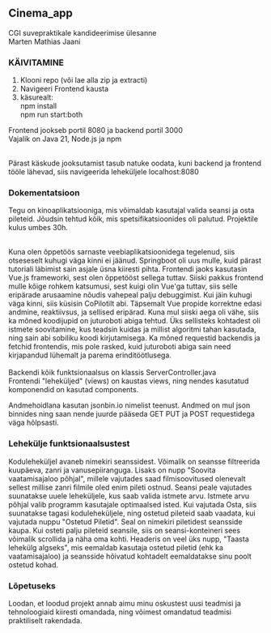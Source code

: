 ## Cinema_app
CGI suvepraktikale kandideerimise ülesanne <br>
Marten Mathias Jaani

### KÄIVITAMINE

1. Klooni repo (või lae alla zip ja extracti)
2. Navigeeri Frontend kausta
3. käsurealt: <br>
  npm install <br>
  npm run start:both <br>

Frontend jookseb portil 8080 ja backend portil 3000 <br>
Vajalik on Java 21, Node.js ja npm <br> <br>

Pärast käskude jooksutamist tasub natuke oodata, kuni backend ja frontend tööle lähevad, siis navigeerida leheküljele localhost:8080

### Dokementatsioon

Tegu on kinoaplikatsiooniga, mis võimaldab kasutajal valida seansi ja osta pileteid. Jõudsin tehtud kõik, mis spetsifikatsioonides oli palutud. Projektile kulus umbes 30h.<br><br>

Kuna olen õppetöös sarnaste veebiaplikatsioonidega tegelenud, siis otseseselt kuhugi väga kinni ei jäänud. Springboot oli uus mulle, kuid pärast tutoriali läbimist sain asjale üsna kiiresti pihta. Frontendi jaoks kasutasin Vue.js frameworki, sest olen õppetööst sellega tuttav. Siiski pakkus frontend mulle kõige rohkem katsumusi, sest kuigi olin Vue'ga tuttav, siis selle eripärade arusaamine nõudis vahepeal palju debuggimist. Kui jäin kuhugi väga kinni, siis küsisin CoPilotilt abi. Täpsemalt Vue propide korrektne edasi andmine, reaktiivsus, ja sellised eripärad. Kuna mul siiski aega oli vähe, siis ka mõned koodijupid on juturoboti abiga tehtud. Üks sellisteks kohtadest oli istmete soovitamine, kus teadsin kuidas ja millist algoritmi tahan kasutada, ning sain abi sobiliku koodi kirjutamisega. Ka mõned requestid backendis ja fetchid frontendis, mis pole rasked, kuid juturoboti abiga sain need kirjapandud lühemalt ja parema erinditöötlusega. <br>
<br>
Backendi kõik funktsionaalsus on klassis ServerController.java<br>
Frontendi "leheküljed" (views) on kaustas views, ning nendes kasutatud komponendid on kasutad components.<br>

Andmehoidlana kasutan jsonbin.io nimelist teenust. Andmed on mul json binnides ning saan nende juurde pääseda GET PUT ja POST requestidega väga hõlpsasti.

### Lehekülje funktsionaalsustest

Koduleheküljel avaneb nimekiri seanssidest. Võimalik on seansse filtreerida kuupäeva, zanri ja vanusepiiranguga. Lisaks on nupp "Soovita vaatamisajaloo põhjal", millele vajutades saad filmisoovitused olenevalt sellest millise zanri filmile oled enim pileti ostnud. Seansi peale vajutades suunatakse uuele leheküljele, kus saab valida istmete arvu. Istmete arvu põhjal valib programm kasutajale optimaalsed isted. Kui vajutada Osta, siis suunatakse tagasi koduleheküljele, ning ostetud pileteid saab vaadata, kui vajutada nuppu "Ostetud Piletid". Seal on nimekiri piletidest seansside kaupa. Kui osteti palju pileteid seansile, siis on seansi-konteineri sees võimalik scrollida ja näha oma kohti. Headeris on veel üks nupp, "Taasta lehekülg algseks", mis eemaldab kasutaja ostetud piletid (ehk ka vaatamisajaloo) ja seansside hõivatud kohtadelt eemaldatakse sinu poolt ostetud kohad.

### Lõpetuseks

Loodan, et loodud projekt annab aimu minu oskustest uusi teadmisi ja tehnoloogiaid kiiresti omandada, ning võimest omandatud teadmisi praktiliselt rakendada. 
